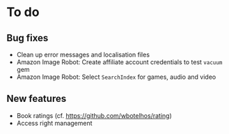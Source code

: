 # To do

## Bug fixes

- Clean up error messages and localisation files
- Amazon Image Robot: Create affiliate account credentials to test `vacuum` gem
- Amazon Image Robot: Select `SearchIndex` for games, audio and video

## New features

- Book ratings (cf. https://github.com/wbotelhos/rating)
- Access right management
